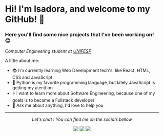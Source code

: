 # Hi! I'm Isadora, and welcome to my GitHub! 👋
### Here you'll find some nice projects that I've been working on! 😊

<!--
**IsadoraMuniz/IsadoraMuniz** is a ✨ _special_ ✨ repository because its `README.md` (this file) appears on your GitHub profile.-->

 <i>Computer Engineering student at [UNIFESP](https://www.unifesp.br/)</i>

A little about me:

- 📚 I’m currently learning Web Development tech's, like React, HTML, CSS and JavaScript
- 🥰 Python is my favorite programming language, but lately JavaScript is getting my atenttion
- ⚡ I want to learn more about Software Engineering, because one of my goals is to become a Fullstack developer
- 💬 Ask me about anything, I'd love to help you

<!--
![Top Languages Card](https://github-readme-stats.vercel.app/api/top-langs/?username=IsadoraMuniz&layout=compact&hide=Yacc)-->
<hr>
<p align="center">
  <i>Let's chat ! You can find me on the socials bellow</i>
<p align="center">
    <a href="http://www.linkedin.com/in/isadora-rf-muniz" alt="Linkedin" target="_blank"> <img src="https://img.icons8.com/color/48/000000/linkedin.png" /></a>
    <a href="https://www.instagram.com/isadoraa_muniz" alt="Instagram" target="_blank"><img src="https://img.icons8.com/fluent/48/000000/instagram-new.png" /></a>
    <a href="https://www.facebook.com/isadora.rfmuniz/" alt="Facebook" target="_blank"><img src="https://img.icons8.com/fluent/48/000000/facebook-new.png" /></a>
</p>
  
</p>


